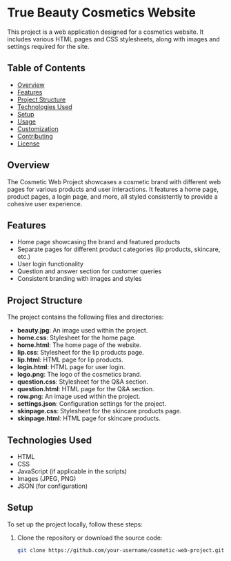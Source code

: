 # True Beauty Cosmetics Website

This project is a web application designed for a cosmetics website. It includes various HTML pages and CSS stylesheets, along with images and settings required for the site.

## Table of Contents

- [Overview](#overview)
- [Features](#features)
- [Project Structure](#project-structure)
- [Technologies Used](#technologies-used)
- [Setup](#setup)
- [Usage](#usage)
- [Customization](#customization)
- [Contributing](#contributing)
- [License](#license)

## Overview

The Cosmetic Web Project showcases a cosmetic brand with different web pages for various products and user interactions. It features a home page, product pages, a login page, and more, all styled consistently to provide a cohesive user experience.

## Features

- Home page showcasing the brand and featured products
- Separate pages for different product categories (lip products, skincare, etc.)
- User login functionality
- Question and answer section for customer queries
- Consistent branding with images and styles

## Project Structure

The project contains the following files and directories:

- **beauty.jpg**: An image used within the project.
- **home.css**: Stylesheet for the home page.
- **home.html**: The home page of the website.
- **lip.css**: Stylesheet for the lip products page.
- **lip.html**: HTML page for lip products.
- **login.html**: HTML page for user login.
- **logo.png**: The logo of the cosmetics brand.
- **question.css**: Stylesheet for the Q&A section.
- **question.html**: HTML page for the Q&A section.
- **row.png**: An image used within the project.
- **settings.json**: Configuration settings for the project.
- **skinpage.css**: Stylesheet for the skincare products page.
- **skinpage.html**: HTML page for skincare products.

## Technologies Used

- HTML
- CSS
- JavaScript (if applicable in the scripts)
- Images (JPEG, PNG)
- JSON (for configuration)

## Setup

To set up the project locally, follow these steps:

1. Clone the repository or download the source code:
   ```bash
   git clone https://github.com/your-username/cosmetic-web-project.git
